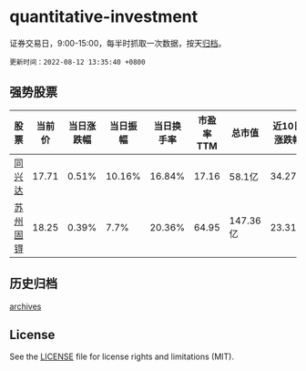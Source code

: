 # quantitative-investment

证券交易日，9:00-15:00，每半时抓取一次数据，按天[归档](archives)。

`更新时间：2022-08-12 13:35:40 +0800`

## 强势股票

|股票|当前价|当日涨跌幅|当日振幅|当日换手率|市盈率TTM|总市值|近10日涨跌幅|
|----|----|----|----|----|----|----|----|
|[同兴达](https://xueqiu.com/S/SZ002845)|17.71|0.51%|10.16%|16.84%|17.16|58.1亿|34.27%|
|[苏州固锝](https://xueqiu.com/S/SZ002079)|18.25|0.39%|7.7%|20.36%|64.95|147.36亿|23.31%|

## 历史归档

[archives](archives)

## License

See the [LICENSE](LICENSE) file for license rights and limitations (MIT).